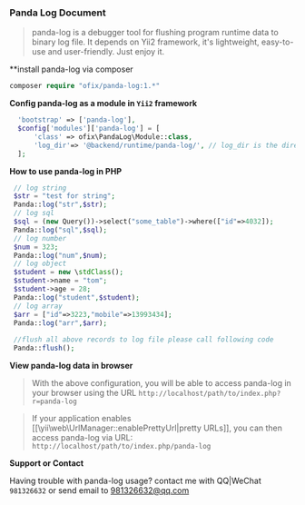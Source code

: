 ### Panda Log Document

> panda-log is a debugger tool for flushing program runtime data to binary log file.
 It depends on Yii2 framework, it's lightweight, easy-to-use and user-friendly. Just enjoy it.

**install panda-log via composer


```php
composer require "ofix/panda-log:1.*"
```
 
**Config panda-log as a module in `Yii2`  framework**
```php 
  'bootstrap' => ['panda-log'],
  $config['modules']['panda-log'] = [
      'class' => ofix\PandaLog\Module::class,
      'log_dir'=> '@backend/runtime/panda-log/', // log_dir is the directory panda-log files located on
  ];
```

**How to use panda-log in PHP**
```php
 // log string
 $str = "test for string";
 Panda::log("str",$str);
 // log sql
 $sql = (new Query())->select("some_table")->where(["id"=>4032]);
 Panda::log("sql",$sql);
 // log number
 $num = 323;
 Panda::log("num",$num);
 // log object
 $student = new \stdClass();
 $student->name = "tom";
 $student->age = 28;
 Panda::log("student",$student);
 // log array
 $arr = ["id"=>3223,"mobile"=>13993434];
 Panda::log("arr",$arr);
 
 //flush all above records to log file please call following code
 Panda::flush();
```

**View panda-log data in browser**
>With the above configuration, you will be able to access panda-log in your browser using
 the URL `http://localhost/path/to/index.php?r=panda-log`

>If your application enables [[\yii\web\UrlManager::enablePrettyUrl|pretty URLs]],
you can then access panda-log via URL: `http://localhost/path/to/index.php/panda-log`


**Support or Contact**

Having trouble with panda-log usage? 
contact me with QQ|WeChat `981326632` or send email to 981326632@qq.com
